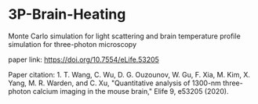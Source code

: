 # 3P-Brain-Heating
Monte Carlo simulation for light scattering and brain temperature profile simulation for three-photon microscopy

paper link: https://doi.org/10.7554/eLife.53205

Paper citation: 1. T. Wang, C. Wu, D. G. Ouzounov, W. Gu, F. Xia, M. Kim, X. Yang, M. R. Warden, and C. Xu, "Quantitative analysis of 1300-nm three-photon calcium imaging in the mouse brain," Elife 9, e53205 (2020).
